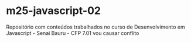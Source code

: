# m25-javascript-02
Repositório com conteúdos trabalhados no curso de Desenvolvimento em Javascript - Senai Bauru - CFP 7.01
vou causar conflito
